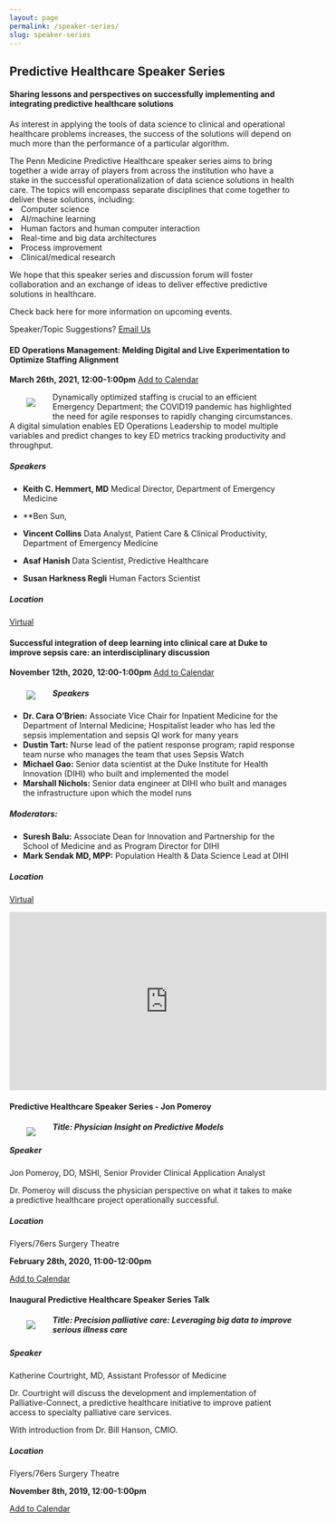```yaml
---
layout: page
permalink: /speaker-series/
slug: speaker-series
---
```



<h2 class="blue-text text-darken-4">Predictive Healthcare Speaker Series</h2>
<h4>Sharing lessons and perspectives on successfully implementing and integrating predictive healthcare solutions</h4>

<p>
  As interest in applying the tools of data science to clinical and operational healthcare problems increases, the success of the solutions will depend on much more than the performance of a particular algorithm. 
</p>
  The Penn Medicine Predictive Healthcare speaker series aims to bring together a wide array of players from across the institution who have a stake in the successful operationalization of data science solutions in health care. The topics will encompass separate disciplines that come together to deliver these solutions, including:

<li>Computer science</li>
<li>AI/machine learning</li>
<li>Human factors and human computer interaction</li>
<li>Real-time and big data architectures</li>
<li>Process improvement</li>
<li>Clinical/medical research</li>


<p>
  We hope that this speaker series and discussion forum will foster collaboration and an exchange of ideas to deliver effective predictive solutions in healthcare.
</p>

<p>
  Check back here for more information on upcoming events.
</p>

Speaker/Topic Suggestions? <i class="fa fa-envelope"></i><a href="mailto:pennsignals@uphs.upenn.edu"> Email Us</a>


####  ED Operations Management: Melding Digital and Live Experimentation to Optimize Staffing Alignment
**March 26th, 2021, 12:00-1:00pm** <a href="/assets/ED-Digital-Twin.ics">Add to Calendar</a>

<img src="https://user-images.githubusercontent.com/" ALIGN="left" HSPACE="30" VSPACE="10">

 Dynamically optimized staffing is crucial to an efficient Emergency Department; the COVID19 pandemic has highlighted the need for agile responses to rapidly changing circumstances.   A digital simulation enables ED Operations Leadership to model multiple variables and predict changes to key ED metrics tracking productivity and throughput. 

##### Speakers
- **Keith C. Hemmert, MD** Medical Director, Department of Emergency Medicine
- **Ben Sun, 

- **Vincent Collins** Data Analyst, Patient Care & Clinical Productivity, Department of Emergency Medicine
- **Asaf Hanish** Data Scientist, Predictive Healthcare
- **Susan Harkness Regli** Human Factors Scientist


##### Location

<a href="/assets/ED-Digital-Twin.ics">Virtual</a>



####  Successful integration of deep learning into clinical care at Duke to improve sepsis care: an interdisciplinary discussion
**November 12th, 2020, 12:00-1:00pm** <a href="/assets/Predictive Healthcare Speaker Series- Duke Sepsis Watch.ics">Add to Calendar</a>

<img src="https://user-images.githubusercontent.com/1396669/97864711-0d342680-1cd7-11eb-9db8-740667e902ec.png" ALIGN="left" HSPACE="30" VSPACE="10">

##### Speakers
- **Dr. Cara O’Brien:** Associate Vice Chair for Inpatient Medicine for the Department of Internal Medicine; Hospitalist leader who has led the sepsis implementation and sepsis QI work for many years
- **Dustin Tart:** Nurse lead of the patient response program; rapid response team nurse who manages the team that uses Sepsis Watch
- **Michael Gao:** Senior data scientist at the Duke Institute for Health Innovation (DIHI) who built and implemented the model
- **Marshall Nichols:** Senior data engineer at DIHI who built and manages the infrastructure upon which the model runs

##### Moderators:
- **Suresh Balu:** Associate Dean for Innovation and Partnership for the School of Medicine and as Program Director for DIHI
- **Mark Sendak MD, MPP:**  Population Health & Data Science Lead at DIHI

##### Location

<a href="/assets/Predictive Healthcare Speaker Series- Duke Sepsis Watch.ics">Virtual</a>

<iframe width="560" height="315" src="https://www.youtube.com/embed/4IXU3gimYyk" frameborder="0" allow="accelerometer; autoplay; clipboard-write; encrypted-media; gyroscope; picture-in-picture" allowfullscreen></iframe>
    
####  Predictive Healthcare Speaker Series - Jon Pomeroy

<img src="https://user-images.githubusercontent.com/1396669/73671369-d0200280-4678-11ea-8177-5fa66764efb1.png" ALIGN="left" HSPACE="30" VSPACE="10">

##### Title: Physician Insight on Predictive Models

##### Speaker
Jon Pomeroy, DO, MSHI, Senior Provider Clinical Application Analyst

Dr. Pomeroy will discuss the physician perspective on what it takes to make a predictive healthcare project operationally successful.

##### Location
Flyers/76ers Surgery Theatre

**February 28th, 2020, 11:00-12:00pm**

<a href="/assets/Predictive Healthcare Speaker Series - Jon Pomeroy.ics">Add to Calendar</a>

####  Inaugural Predictive Healthcare Speaker Series Talk

<img src="https://user-images.githubusercontent.com/1396669/67399215-dda5f680-f579-11e9-8b4a-7da2ea25c909.jpg" ALIGN="left" HSPACE="30" VSPACE="10">

##### Title: Precision palliative care: Leveraging big data to improve serious illness care

##### Speaker 
Katherine Courtright, MD, Assistant Professor of Medicine

Dr. Courtright will discuss the development and implementation of Palliative-Connect, a predictive healthcare initiative to improve patient access to specialty palliative care services. 

With introduction from Dr. Bill Hanson, CMIO.

##### Location
Flyers/76ers Surgery Theatre

**November 8th, 2019, 12:00-1:00pm**

<a href="/assets/Inaugural Predictive Healthcare Speaker Series Talk.ics">Add to Calendar</a>
